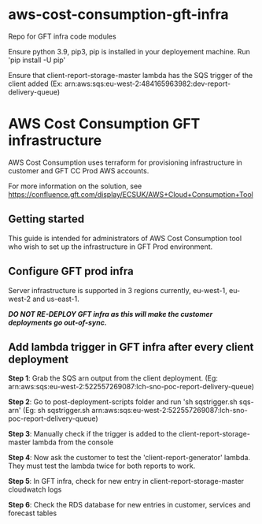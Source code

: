 # aws-cost-consumption-gft-infra
Repo for GFT infra code modules

Ensure python 3.9, pip3, pip is installed in your deployement machine. Run 'pip install -U pip'

Ensure that client-report-storage-master lambda has the SQS trigger of the client added (Ex: arn:aws:sqs:eu-west-2:484165963982:dev-report-delivery-queue)

# AWS Cost Consumption GFT infrastructure
AWS Cost Consumption uses terraform for provisioning infrastructure in customer and GFT CC Prod AWS accounts.

For more information on the solution, see https://confluence.gft.com/display/ECSUK/AWS+Cloud+Consumption+Tool

## Getting started

This guide is intended for administrators of AWS Cost Consumption tool who wish to set up the infrastructure in GFT Prod environment. 

## Configure GFT prod infra

Server infrastructure is supported in 3 regions currently, eu-west-1, eu-west-2 and us-east-1. 

***DO NOT RE-DEPLOY GFT infra as this will make the customer deployments go out-of-sync.***

## Add lambda trigger in GFT infra after every client deployment

**Step 1**: Grab the SQS arn output from the client deployment. (Eg: arn:aws:sqs:eu-west-2:522557269087:lch-sno-poc-report-delivery-queue)

**Step 2**: Go to post-deployment-scripts folder and run 'sh sqstrigger.sh sqs-arn'
(Eg: sh sqstrigger.sh arn:aws:sqs:eu-west-2:522557269087:lch-sno-poc-report-delivery-queue)

**Step 3**: Manually check if the trigger is added to the client-report-storage-master lambda from the console 

**Step 4**: Now ask the customer to test the 'client-report-generator' lambda. They must test the lambda twice for both reports to work.

**Step 5**: In GFT infra, check for new entry in client-report-storage-master cloudwatch logs 

**Step 6**: Check the RDS database for new entries in customer, services and forecast tables

